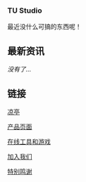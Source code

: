 ### TU Studio

最近没什么可搞的东西呢！

## 最新资讯
*没有了...*

## 链接
[凉亭](/bbs/)

[产品页面](/project/)

[在线工具和游戏](/OnlineToolsOrGames/)

[加入我们](/joinus/)

[特别鸣谢](/specialthanks/)
